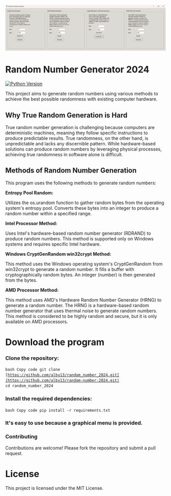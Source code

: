 <img src="https://github.com/alby13/random-number-2024/blob/main/program-screenshot.png">

# Random Number Generator 2024
[![Python Version](https://img.shields.io/badge/python-3.10%2B-blue)](https://www.python.org/downloads/)

This project aims to generate random numbers using various methods to achieve the best possible randomness with existing computer hardware.

## Why True Random Generation is Hard
True random number generation is challenging because computers are deterministic machines, meaning they follow specific instructions to produce predictable results. True randomness, on the other hand, is unpredictable and lacks any discernible pattern. While hardware-based solutions can produce random numbers by leveraging physical processes, achieving true randomness in software alone is difficult.

## Methods of Random Number Generation
This program uses the following methods to generate random numbers:

**Entropy Pool Random:**

Utilizes the os.urandom function to gather random bytes from the operating system's entropy pool.
Converts these bytes into an integer to produce a random number within a specified range.

**Intel Processor Method:**

Uses Intel's hardware-based random number generator (RDRAND) to produce random numbers.
This method is supported only on Windows systems and requires specific Intel hardware.

**Windows CryptGenRandom win32crypt Method:**

This method uses the Windows operating system's CryptGenRandom from win32crypt to generate a random number. It fills a buffer with cryptographically random bytes. An integer (number) is then generated from the bytes.

**AMD Processor Method:**

This method uses AMD's Hardware Random Number Generator (HRNG) to generate a random number. The HRNG is a hardware-based random number generator that uses thermal noise to generate random numbers. This method is considered to be highly random and secure, but it is only available on AMD processors.

# Download the program

### Clone the repository:

<code>bash
Copy code
git clone [https://github.com/alby13/random_number_2024.git](https://github.com/alby13/random-number-2024.git)
cd random_number_2024</code>

### Install the required dependencies:

<code>bash
Copy code
pip install -r requirements.txt</code>

### It's easy to use because a graphical menu is provided.

### Contributing
Contributions are welcome! Please fork the repository and submit a pull request.

# License
This project is licensed under the MIT License.
